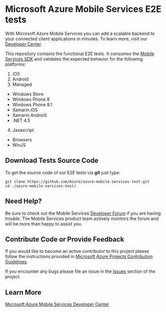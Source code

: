 ﻿# Microsoft Azure Mobile Services E2E tests

With Microsoft Azure Mobile Services you can add a scalable backend to your connected client applications in minutes.
To learn more, visit our [Developer Center](http://azure.microsoft.com/en-us/develop/mobile/).

This repository contains the functional E2E tests. It consumes the [Mobile Services SDK](https://github.com/Azure/azure-mobile-services) and
validates the expected behavior for the following platforms:

1. iOS
2. Android
3. Managed
  * Windows Store
  * Windows Phone 8
  * Windows Phone 8.1
  * Xamarin.iOS
  * Xamarin.Android
  * .NET 4.5
4. Javascript
  * Browsers
  * WinJS

## Download Tests Source Code

To get the source code of our E2E tests via **git** just type:

    git clone https://github.com/Azure/azure-mobile-services-test.git
    cd ./azure-mobile-services-test/

## Need Help?

Be sure to check out the Mobile Services [Developer Forum](http://social.msdn.microsoft.com/Forums/en-US/azuremobile/) if you are having trouble. The Mobile Services product team actively monitors the forum and will be more than happy to assist you.

## Contribute Code or Provide Feedback

If you would like to become an active contributor to this project please follow the instructions provided in [Microsoft Azure Projects Contribution Guidelines](http://azure.github.com/guidelines.html).

If you encounter any bugs please file an issue in the [Issues](https://github.com/Azure/azure-mobile-services-test/issues) section of the project.

## Learn More
[Microsoft Azure Mobile Services Developer Center](http://azure.microsoft.com/en-us/develop/mobile)
